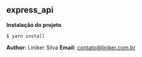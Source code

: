 ## express_api

**Instalação do projeto**
```
$ yarn install
```


**Author:** Liniker Silva
**Email:** contato@liniker.com.br
